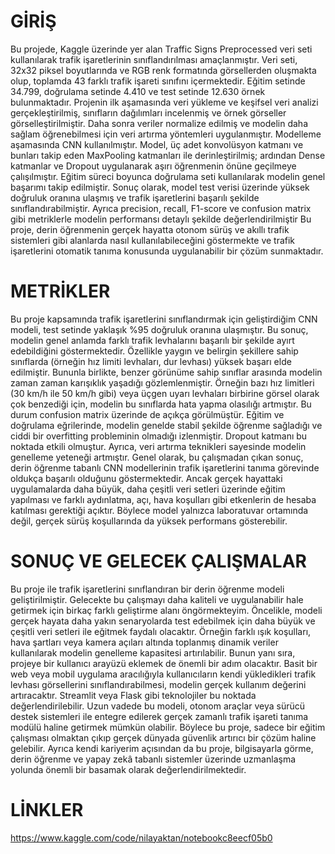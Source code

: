 # GİRİŞ
Bu projede, Kaggle üzerinde yer alan Traffic Signs Preprocessed veri seti kullanılarak trafik işaretlerinin sınıflandırılması amaçlanmıştır. Veri seti, 32x32 piksel boyutlarında ve RGB renk formatında görsellerden oluşmakta olup, toplamda 43 farklı trafik işareti sınıfını içermektedir. Eğitim setinde 34.799, doğrulama setinde 4.410 ve test setinde 12.630 örnek bulunmaktadır. Projenin ilk aşamasında veri yükleme ve keşifsel veri analizi gerçekleştirilmiş, sınıfların dağılımları incelenmiş ve örnek görseller görselleştirilmiştir. Daha sonra veriler normalize edilmiş ve modelin daha sağlam öğrenebilmesi için veri artırma yöntemleri uygulanmıştır. Modelleme aşamasında CNN kullanılmıştır. Model, üç adet konvolüsyon katmanı ve bunları takip eden MaxPooling katmanları ile derinleştirilmiş; ardından Dense katmanlar ve Dropout uygulanarak aşırı öğrenmenin önüne geçilmeye çalışılmıştır. Eğitim süreci boyunca doğrulama seti kullanılarak modelin genel başarımı takip edilmiştir. Sonuç olarak, model test verisi üzerinde yüksek doğruluk oranına ulaşmış ve trafik işaretlerini başarılı şekilde sınıflandırabilmiştir. Ayrıca precision, recall, F1-score ve confusion matrix gibi metriklerle modelin performansı detaylı şekilde değerlendirilmiştir Bu proje, derin öğrenmenin gerçek hayatta otonom sürüş ve akıllı trafik sistemleri gibi alanlarda nasıl kullanılabileceğini göstermekte ve trafik işaretlerini otomatik tanıma konusunda uygulanabilir bir çözüm sunmaktadır.

# METRİKLER
Bu proje kapsamında trafik işaretlerini sınıflandırmak için geliştirdiğim CNN modeli, test setinde yaklaşık %95 doğruluk oranına ulaşmıştır. Bu sonuç, modelin genel anlamda farklı trafik levhalarını başarılı bir şekilde ayırt edebildiğini göstermektedir. Özellikle yaygın ve belirgin şekillere sahip sınıflarda (örneğin hız limiti levhaları, dur levhası) yüksek başarı elde edilmiştir. Bununla birlikte, benzer görünüme sahip sınıflar arasında modelin zaman zaman karışıklık yaşadığı gözlemlenmiştir. Örneğin bazı hız limitleri (30 km/h ile 50 km/h gibi) veya üçgen uyarı levhaları birbirine görsel olarak çok benzediği için, modelin bu sınıflarda hata yapma olasılığı artmıştır. Bu durum confusion matrix üzerinde de açıkça görülmüştür. Eğitim ve doğrulama eğrilerinde, modelin genelde stabil şekilde öğrenme sağladığı ve ciddi bir overfitting probleminin olmadığı izlenmiştir. Dropout katmanı bu noktada etkili olmuştur. Ayrıca, veri artırma teknikleri sayesinde modelin genelleme yeteneği artmıştır. Genel olarak, bu çalışmadan çıkan sonuç, derin öğrenme tabanlı CNN modellerinin trafik işaretlerini tanıma görevinde oldukça başarılı olduğunu göstermektedir. Ancak gerçek hayattaki uygulamalarda daha büyük, daha çeşitli veri setleri üzerinde eğitim yapılması ve farklı aydınlatma, açı, hava koşulları gibi etkenlerin de hesaba katılması gerektiği açıktır. Böylece model yalnızca laboratuvar ortamında değil, gerçek sürüş koşullarında da yüksek performans gösterebilir.

# SONUÇ VE GELECEK ÇALIŞMALAR
Bu proje ile trafik işaretlerini sınıflandıran bir derin öğrenme modeli geliştirilmiştir. Gelecekte bu çalışmayı daha kaliteli ve uygulanabilir hale getirmek için birkaç farklı geliştirme alanı öngörmekteyim. Öncelikle, modeli gerçek hayata daha yakın senaryolarda test edebilmek için daha büyük ve çeşitli veri setleri ile eğitmek faydalı olacaktır. Örneğin farklı ışık koşulları, hava şartları veya kamera açıları altında toplanmış dinamik veriler kullanılarak modelin genelleme kapasitesi artırılabilir. Bunun yanı sıra, projeye bir kullanıcı arayüzü eklemek de önemli bir adım olacaktır. Basit bir web veya mobil uygulama aracılığıyla kullanıcıların kendi yükledikleri trafik levhası görsellerini sınıflandırabilmesi, modelin gerçek kullanım değerini artıracaktır. Streamlit veya Flask gibi teknolojiler bu noktada değerlendirilebilir. Uzun vadede bu modeli, otonom araçlar veya sürücü destek sistemleri ile entegre edilerek gerçek zamanlı trafik işareti tanıma modülü haline getirmek mümkün olabilir. Böylece bu proje, sadece bir eğitim çalışması olmaktan çıkıp gerçek dünyada güvenlik artırıcı bir çözüm haline gelebilir. Ayrıca kendi kariyerim açısından da bu proje, bilgisayarla görme, derin öğrenme ve yapay zekâ tabanlı sistemler üzerinde uzmanlaşma yolunda önemli bir basamak olarak değerlendirilmektedir.

# LİNKLER
https://www.kaggle.com/code/nilayaktan/notebookc8eecf05b0
